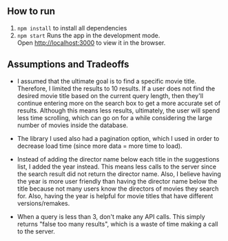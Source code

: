 
## How to run

1) `npm install` to install all dependencies
2) `npm start` Runs the app in the development mode.<br>
Open [http://localhost:3000](http://localhost:3000) to view it in the browser.

## Assumptions and Tradeoffs

* I assumed that the ultimate goal is to find a specific movie title. Therefore, I limited the results to 10 results. If a user does not find the desired movie title based on the current query length, then they'll continue entering more on the search box to get a more accurate set of results. Although this means less results, ultimately, the user will spend less time scrolling, which can go on for a while considering the large number of movies inside the database. 

* The library I used also had a pagination option, which I used in order to decrease load time (since more data = more time to load).

* Instead of adding the director name below each title in the suggestions list, I added the year instead. This means less calls to the server since the search result did not return the director name. Also, I believe having the year is more user friendly than having the director name below the title because not many users know the directors of movies they search for. Also, having the year is helpful for movie titles that have different versions/remakes.

* When a query is less than 3, don't make any API calls. This simply returns "false too many results", which is a waste of time making a call to the server.
